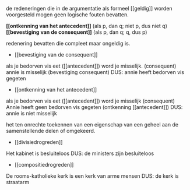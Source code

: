 de redeneringen die in de argumentatie als formeel [[geldig]] worden voorgesteld mogen geen logische fouten bevatten.

**[[ontkenning van het antecedent]]** (als p, dan q; niet p, dus niet q)
**[[bevestiging van de consequent]]** (als p, dan q; q, dus p)

redenering bevatten die compleet maar ongeldig is.

- [[bevestiging van de consequent]]

als je bedorven vis eet ([[antecedent]]) word je misselijk. 
(consequent)
annie is misselijk (bevestiging consequent)
DUS: annie heeft bedorven vis gegeten

- [[ontkenning van het antecedent]]

als je bedorven vis eet ([[antecedent]]) word je misselijk
(consequent)
Annie heeft geen bedorven vis gegeten (ontkenning [[antecedent]])
DUS: annie is niet misselijk


het ten onrechte toekennen van een eigenschap van een geheel aan de samenstellende delen of omgekeerd. 
- [[divisiedrogreden]]

Het kabinet is besluiteloos
DUS: de ministers zijn besluiteloos

- [[compositiedrogreden]]

De rooms-katholieke kerk is een kerk van arme mensen
DUS: de kerk is straatarm

